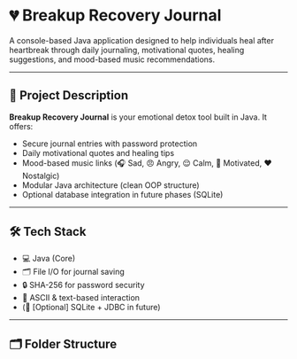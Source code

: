# 💔 Breakup Recovery Journal

A console-based Java application designed to help individuals heal after heartbreak through daily journaling, motivational quotes, healing suggestions, and mood-based music recommendations.

---

## 📌 Project Description

**Breakup Recovery Journal** is your emotional detox tool built in Java. It offers:
- Secure journal entries with password protection
- Daily motivational quotes and healing tips
- Mood-based music links (🎧 Sad, 😠 Angry, 😌 Calm, 💪 Motivated, ❤️ Nostalgic)
- Modular Java architecture (clean OOP structure)
- Optional database integration in future phases (SQLite)

---

## 🛠️ Tech Stack

- 💻 Java (Core)
- 🗂️ File I/O for journal saving
- 🔒 SHA-256 for password security
- 🧠 ASCII & text-based interaction
- (🔄 [Optional] SQLite + JDBC in future)

---

## 🗂️ Folder Structure

